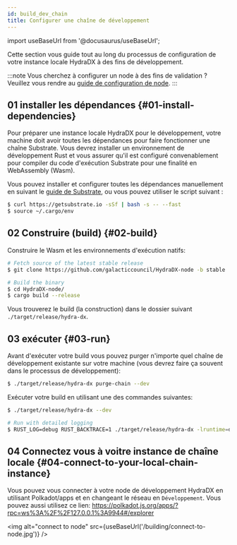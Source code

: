 ```yaml
---
id: build_dev_chain
title: Configurer une chaîne de développement
---
```


import useBaseUrl from '@docusaurus/useBaseUrl';

Cette section vous guide tout au long du processus de configuration de votre instance locale HydraDX à des fins de développement.

:::note
Vous cherchez à configurer un node à des fins de validation ? Veuillez vous rendre au [guide de configuration de node](/node_setup).
:::

## 01 installer les dépendances {#01-install-dependencies}

Pour préparer une instance locale HydraDX pour le développement, votre machine doit avoir toutes les dépendances pour faire fonctionner une chaîne Substrate. Vous devrez installer un environnement de développement Rust et vous assurer qu'il est configuré convenablement pour compiler du code d'exécution Substrate pour une finalité en WebAssembly (Wasm).

Vous pouvez installer et configurer toutes les dépendances manuellement en suivant le [guide de Substrate](https://substrate.dev/docs/en/knowledgebase/getting-started), ou vous pouvez utiliser le script suivant :

```bash
$ curl https://getsubstrate.io -sSf | bash -s -- --fast
$ source ~/.cargo/env
```

## 02 Construire (build) {#02-build}

Construire le Wasm et les environnements d'exécution natifs:

```bash
# Fetch source of the latest stable release
$ git clone https://github.com/galacticcouncil/HydraDX-node -b stable

# Build the binary
$ cd HydraDX-node/
$ cargo build --release
```

Vous trouverez le build (la construction) dans le dossier suivant `./target/release/hydra-dx`.

## 03 exécuter {#03-run}

Avant d'exécuter votre build vous pouvez purger n'importe quel chaîne de développement existante sur votre machine (vous devrez faire ça souvent dans le processus de développement):

```bash
$ ./target/release/hydra-dx purge-chain --dev
```

Exécuter votre build en utilisant une des commandes suivantes:

```bash
$ ./target/release/hydra-dx --dev

# Run with detailed logging
$ RUST_LOG=debug RUST_BACKTRACE=1 ./target/release/hydra-dx -lruntime=debug --dev
```

## 04 Connectez vous à voitre instance de chaîne locale {#04-connect-to-your-local-chain-instance}

Vous pouvez vous connecter à votre node de développement HydraDX en utilisant Polkadot/apps et en changeant le réseau en `Développement`. Vous pouvez aussi utilisez ce lien: 
https://polkadot.js.org/apps/?rpc=ws%3A%2F%2F127.0.0.1%3A9944#/explorer

<img alt="connect to node" src={useBaseUrl('/building/connect-to-node.jpg')} />
